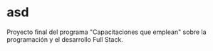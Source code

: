 # asd
Proyecto final del programa "Capacitaciones que emplean" sobre la programación y el desarrollo Full Stack.
